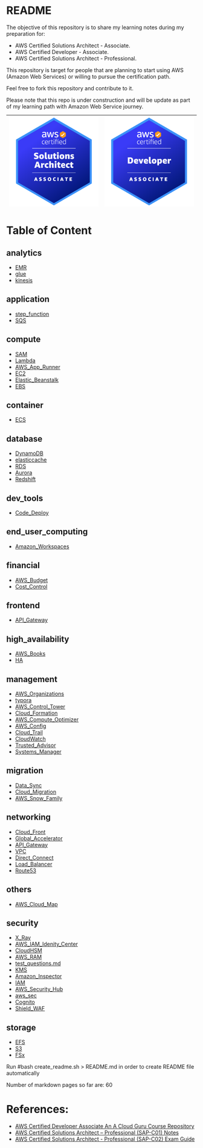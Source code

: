 # README

The objective of this repository is to share my learning notes during my preparation for:

- AWS Certified Solutions Architect - Associate.
- AWS Certified Developer - Associate.
- AWS Certified Solutions Architect - Professional.

This repository is target for people that are planning to start using AWS (Amazon Web Services) or willing to pursue the certification path.

Feel free to fork this repository and contribute to it.

Please note that this repo is under construction and will be update as part of my learning path with Amazon Web Service journey.



| <img src="./images/sa-ass.png" alt="drawing" width="400"/> | <img src="./images/devops-ass.png" alt="drawing" width="400"/> |
| ---------------------------------------------------------- | ------------------------------------------------------------ |

 

# Table of Content

## analytics
- [EMR](analytics/EMR.markdown)
- [glue](analytics/glue.markdown)
- [kinesis](analytics/kinesis.markdown)
## application
- [step_function](application/step_function.markdown)
- [SQS](application/SQS.markdown)
## compute
- [SAM](compute/SAM.markdown)
- [Lambda](compute/Lambda.markdown)
- [AWS_App_Runner](compute/AWS_App_Runner.markdown)
- [EC2](compute/EC2.markdown)
- [Elastic_Beanstalk](compute/Elastic_Beanstalk.markdown)
- [EBS](compute/EBS.markdown)
## container
- [ECS](container/ECS.markdown)
## database
- [DynamoDB](database/DynamoDB.markdown)
- [elasticcache](database/elasticcache.markdown)
- [RDS](database/RDS.markdown)
- [Aurora](database/Aurora.markdown)
- [Redshift](database/Redshift.markdown)
## dev_tools
- [Code_Deploy](dev_tools/Code_Deploy.markdown)
## end_user_computing
- [Amazon_Workspaces](end_user_computing/Amazon_Workspaces.markdown)
## financial
- [AWS_Budget](financial/AWS_Budget.markdown)
- [Cost_Control](financial/Cost_Control.markdown)
## frontend
- [API_Gateway](frontend/API_Gateway.markdown)
## high_availability
- [AWS_Books](high_availability/AWS_Books.markdown)
- [HA](high_availability/HA.markdown)
## management
- [AWS_Organizations](management/AWS_Organizations.markdown)
- [typora](management/typora)
- [AWS_Control_Tower](management/AWS_Control_Tower.markdown)
- [Cloud_Formation](management/Cloud_Formation.markdown)
- [AWS_Compute_Optimizer](management/AWS_Compute_Optimizer.markdown)
- [AWS_Config](management/AWS_Config.markdown)
- [Cloud_Trail](management/Cloud_Trail.markdown)
- [CloudWatch](management/CloudWatch.markdown)
- [Trusted_Advisor](management/Trusted_Advisor.markdown)
- [Systems_Manager](management/Systems_Manager.markdown)
## migration
- [Data_Sync](migration/Data_Sync.markdown)
- [Cloud_Migration](migration/Cloud_Migration.markdown)
- [AWS_Snow_Family](migration/AWS_Snow_Family.markdown)
## networking
- [Cloud_Front](networking/Cloud_Front.markdown)
- [Global_Accelerator](networking/Global_Accelerator.markdown)
- [API_Gateway](networking/API_Gateway.markdown)
- [VPC](networking/VPC.markdown)
- [Direct_Connect](networking/Direct_Connect.markdown)
- [Load_Balancer](networking/Load_Balancer.markdown)
- [Route53](networking/Route53.markdown)
## others
- [AWS_Cloud_Map](others/AWS_Cloud_Map.markdown)
## security
- [X_Ray](security/X_Ray.markdown)
- [AWS_IAM_Idenity_Center](security/AWS_IAM_Idenity_Center.markdown)
- [CloudHSM](security/CloudHSM.markdown)
- [AWS_RAM](security/AWS_RAM.markdown)
- [test_questions.md](security/test_questions.md)
- [KMS](security/KMS.markdown)
- [Amazon_Inspector](security/Amazon_Inspector.markdown)
- [IAM](security/IAM.markdown)
- [AWS_Security_Hub](security/AWS_Security_Hub.markdown)
- [aws_sec](security/aws_sec.markdown)
- [Cognito](security/Cognito.markdown)
- [Shield_WAF](security/Shield_WAF.markdown)
## storage
- [EFS](storage/EFS.markdown)
- [S3](storage/S3.markdown)
- [FSx](storage/FSx.markdown)



 Run #bash create_readme.sh > README.md  in order to create README file automatically

 Number of markdown pages so far are: 60




# References:

- [AWS Certified Developer Associate An A Cloud Guru Course Repository](https://github.com/ACloudGuru-Resources/course-aws-certified-developer-associate)
- [AWS Certified Solutions Architect – Professional (SAP-C01) Notes](https://github.com/Ernyoke/certified-aws-solutions-architect-professional)
- [AWS Certified Solutions Architect - Professional (SAP-C02) Exam Guide](https://d1.awsstatic.com/training-and-certification/docs-sa-pro/AWS-Certified-Solutions-Architect-Professional_Exam-Guide.pdf)